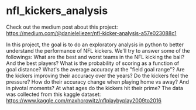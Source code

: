 # nfl_kickers_analysis

Check out the medium post about this project: https://medium.com/@danieleliezer/nfl-kicker-analysis-a57e023088c1

In this project, the goal is to do an exploratory analysis in python to better understand the performance of NFL kickers. We'll try to answer some of the followings:  What are the best and worst teams in the NFL kicking the ball? And the best players? What is the probability of scoring as a function of goal distance? What's the average accuracy at the "field goal range"? Are the kickers improving their accuracy over the years? Do the kickers feel the pressure? How do their accuracy change when playing home vs away? And in pivotal moments? At what ages do the kickers hit their prime? The data was collected from this kaggle dataset: https://www.kaggle.com/maxhorowitz/nflplaybyplay2009to2016
